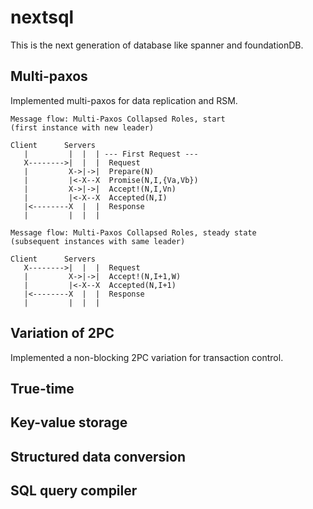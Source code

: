 # nextsql
This is the next generation of database like spanner and foundationDB.

## Multi-paxos
Implemented multi-paxos for data replication and RSM.

```
Message flow: Multi-Paxos Collapsed Roles, start
(first instance with new leader)

Client      Servers
   |         |  |  | --- First Request ---
   X-------->|  |  |  Request
   |         X->|->|  Prepare(N)
   |         |<-X--X  Promise(N,I,{Va,Vb})
   |         X->|->|  Accept!(N,I,Vn)
   |         |<-X--X  Accepted(N,I)
   |<--------X  |  |  Response
   |         |  |  |

Message flow: Multi-Paxos Collapsed Roles, steady state
(subsequent instances with same leader)

Client      Servers
   X-------->|  |  |  Request
   |         X->|->|  Accept!(N,I+1,W)
   |         |<-X--X  Accepted(N,I+1)
   |<--------X  |  |  Response
   |         |  |  |
```
## Variation of 2PC
Implemented a non-blocking 2PC variation for transaction control.

## True-time

## Key-value storage

## Structured data conversion

## SQL query compiler

